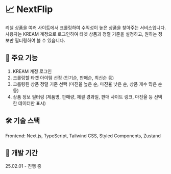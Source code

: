 # 📈 NextFlip
리셀 상품을 여러 사이트에서 크롤링하여 수익성이 높은 상품을 찾아주는 서비스입니다. 사용자는 KREAM 계정으로 로그인하여 타겟 상품과 정렬 기준을 설정하고, 원하는 정보만 필터링하여 볼 수 있습니다.

## 📌 주요 기능
1. KREAM 계정 로그인
2. 크롤링할 타겟 아이템 선정 (인기순, 판매순, 최신순 등)
3. 크롤링된 상품 정렬 기준 선택 (마진율 높은 순, 마진율 낮은 순, 상품 개수 많은 순 등)
4. 상품 정보 필터링 (제품명, 판매량, 체결 경과일, 판매 사이트 링크, 마진율 등 선택한 데이터만 표시)

## 🛠 기술 스택
Frontend: Next.js, TypeScript, Tailwind CSS, Styled Components, Zustand

## 📅 개발 기간
25.02.01 - 진행 중
